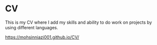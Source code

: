 # CV
This is my CV where I add my skills and ability to do work on projects by using different languages.

https://mohsinniazi001.github.io/CV/
